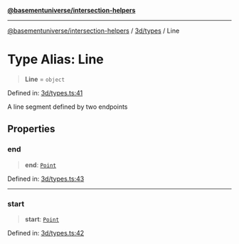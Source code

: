 [**@basementuniverse/intersection-helpers**](../../../README.md)

***

[@basementuniverse/intersection-helpers](../../../README.md) / [3d/types](../README.md) / Line

# Type Alias: Line

> **Line** = `object`

Defined in: [3d/types.ts:41](https://github.com/basementuniverse/intersection-helpers/blob/98a1762f467a7b92d986d7a09e3582c961f718d2/src/3d/types.ts#L41)

A line segment defined by two endpoints

## Properties

### end

> **end**: [`Point`](Point.md)

Defined in: [3d/types.ts:43](https://github.com/basementuniverse/intersection-helpers/blob/98a1762f467a7b92d986d7a09e3582c961f718d2/src/3d/types.ts#L43)

***

### start

> **start**: [`Point`](Point.md)

Defined in: [3d/types.ts:42](https://github.com/basementuniverse/intersection-helpers/blob/98a1762f467a7b92d986d7a09e3582c961f718d2/src/3d/types.ts#L42)
